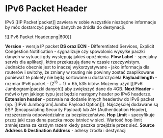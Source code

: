 # IPv6 Packet Header
IPv6 [[IP Packet|packet]] zawiera w sobie wszystkie niezbędne informacje by móc dostarczyć paczkę danych ze źródła do destynacji.

![[IPv6 Packet Header.png|600]]

**Version** - wersja IP packet
**DS oraz ECN** - Differentiated Services, Explicit Congestion Notification - sygnalizuje czy spowolonic wysyłke paczki danych w sytuacji gdy występują jakieś opóźnienia.
**Flow Label** - specjalny serwis dla aplikacji, które przekazują dane w czasie rzeczywistym. Jednakże obecnie jest to inaczej wykorzystywane - jako informacja dla routerów i switchy, że zmiany w routing nie powinny zostać zaaplikowane ponieważ te pakiety nie będą sortowane u dostarczyciela
**Payload length** - rozmiar IPv6 packet - $(2^{16}-1) = 65,535$ bitów. Możemy użyć [[IPv6 Jumbogram|paczki danych]] aby zwiększyć dane do 4GB.
**Next Header** - mówi o tym jakiego typu jest będzie następny header po IPv6 headerze.
**Extension header** - pozwala na dodanie innych headerów do IPv6 packet (np. [[IPv6 Jumbogram|Jumbo Payload Option]]). Najczęściej dodawane są ESP (Encapsulating Security Payload) lub AH (Authentication Header), rozszerzenia odpowiedzialne za bezpieczeństwo.
**Hop Limit** - specyfikuje przez jaki czas dana paczka może istnieć w sieci. Wartość hop limit zmniejszana za kazdym razem kiedy paczka przejdzie przez sieć.
**Source Address & Destination Address** - adresy źródła i destynacji